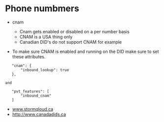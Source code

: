 # Phone numbmers

* cnam
  * Cnam gets enabled or disabled on a per number basis
  * CNAM is a USA thing only
  * Canadian DID's do not support CNAM for example
  

* To make sure CNAM is enabled and running on the DID make sure to set these attributes.

```
   "cnam": {
       "inbound_lookup": true
   },

and 

   "pvt_features": [
       "inbound_cnam"
   ]
```


* www.stormqloud.ca
* http://www.canadadids.ca
